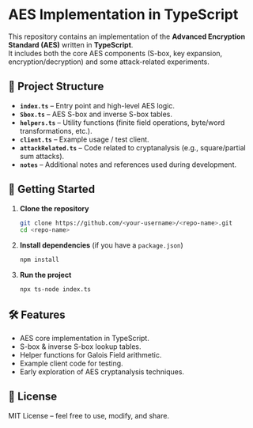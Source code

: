 # AES Implementation in TypeScript

This repository contains an implementation of the **Advanced Encryption Standard (AES)** written in **TypeScript**.  
It includes both the core AES components (S-box, key expansion, encryption/decryption) and some attack-related experiments.

## 📂 Project Structure

- **`index.ts`** – Entry point and high-level AES logic.  
- **`Sbox.ts`** – AES S-box and inverse S-box tables.  
- **`helpers.ts`** – Utility functions (finite field operations, byte/word transformations, etc.).  
- **`client.ts`** – Example usage / test client.  
- **`attackRelated.ts`** – Code related to cryptanalysis (e.g., square/partial sum attacks).  
- **`notes`** – Additional notes and references used during development.  

## 🚀 Getting Started

1. **Clone the repository**
   ```bash
   git clone https://github.com/<your-username>/<repo-name>.git
   cd <repo-name>
   ```

2. **Install dependencies**
   (if you have a `package.json`)
   ```bash
   npm install
   ```

3. **Run the project**
   ```bash
   npx ts-node index.ts
   ```

## 🛠 Features

- AES core implementation in TypeScript.
- S-box & inverse S-box lookup tables.
- Helper functions for Galois Field arithmetic.
- Example client code for testing.
- Early exploration of AES cryptanalysis techniques.

## 📜 License

MIT License – feel free to use, modify, and share.
